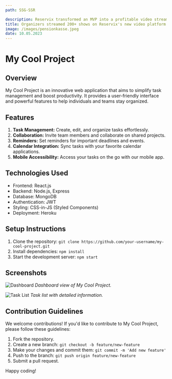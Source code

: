 ```yaml
---
path: SSG-SSR

description: Reservix transformed an MVP into a profitable video streaming platform for some of the 7000+ organizers from its client base who couldn’t host events during the pandemic.
title: Organizers streamed 200+ shows on Reservix's new video platform
image: /images/pensionkasse.jpeg
date: 10.05.2023
---
```

# My Cool Project

## Overview

My Cool Project is an innovative web application that aims to simplify task management and boost productivity. It provides a user-friendly interface and powerful features to help individuals and teams stay organized.

## Features

1. **Task Management:** Create, edit, and organize tasks effortlessly.
2. **Collaboration:** Invite team members and collaborate on shared projects.
3. **Reminders:** Set reminders for important deadlines and events.
4. **Calendar Integration:** Sync tasks with your favorite calendar applications.
5. **Mobile Accessibility:** Access your tasks on the go with our mobile app.

## Technologies Used

- Frontend: React.js
- Backend: Node.js, Express
- Database: MongoDB
- Authentication: JWT
- Styling: CSS-in-JS (Styled Components)
- Deployment: Heroku

## Setup Instructions

1. Clone the repository: `git clone https://github.com/your-username/my-cool-project.git`
2. Install dependencies: `npm install`
3. Start the development server: `npm start`

## Screenshots

![Dashboard](./screenshots/dashboard.png)
*Dashboard view of My Cool Project.*

![Task List](./screenshots/task-list.png)
*Task list with detailed information.*

## Contribution Guidelines

We welcome contributions! If you'd like to contribute to My Cool Project, please follow these guidelines:

1. Fork the repository.
2. Create a new branch: `git checkout -b feature/new-feature`
3. Make your changes and commit them: `git commit -m 'Add new feature'`
4. Push to the branch: `git push origin feature/new-feature`
5. Submit a pull request.

Happy coding!

